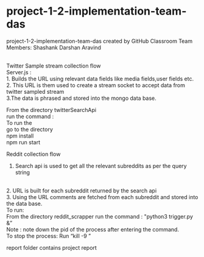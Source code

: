 # project-1-2-implementation-team-das
project-1-2-implementation-team-das created by GitHub Classroom
Team Members:
Shashank
Darshan
Aravind

<br>
Twitter Sample  stream collection flow
<br>
Server.js  : 
<br>
1. Builds the URL using relevant data fields like media fields,user fields etc.
<br>
2. This URL is them  used to create a stream socket to accept data from twitter sampled stream 
<br>
3.The data is phrased and stored into the mongo data base.

From the directory twitterSearchApi 
<br>
run the command :
<br>
To run the 
<br>
go to the directory
<br>
npm install
<br>
npm run start 



Reddit collection flow
<br>
1. Search api is used to get all the relevant subreddits as per the query string
<br>
2. URL is built for each subreddit returned by the search api
<br>
3. Using the URL comments are fetched from each subreddit and stored into the data base.
<br>
To run:
<br>
From the directory reddit_scrapper run the command : "python3 trigger.py &”	
<br>
Note : note down the pid of the process after entering the command.
<br>
To stop the process: Run “kill -9 <pid>”

report folder contains project report
<br>
